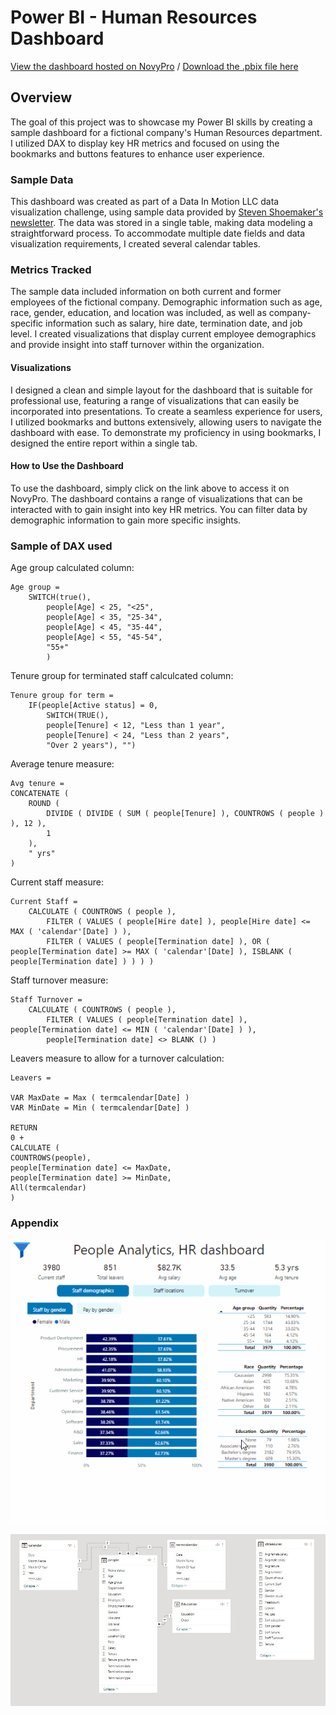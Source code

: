 # Power BI - Human Resources Dashboard

[View the dashboard hosted on NovyPro](https://www.novypro.com/project/pimhrdashboard) / [Download the .pbix file here](People%20analytics.pbix)

## Overview

The goal of this project was to showcase my Power BI skills by creating a sample dashboard for a fictional company's Human Resources department. I utilized DAX to display key HR metrics and focused on using the bookmarks and buttons features to enhance user experience.

### Sample Data

This dashboard was created as part of a Data In Motion LLC data visualization challenge, using sample data provided by [Steven Shoemaker's newsletter](https://www.stevenshoemaker.me/datahub). The data was stored in a single table, making data modeling a straightforward process. To accommodate multiple date fields and data visualization requirements, I created several calendar tables.

### Metrics Tracked

The sample data included information on both current and former employees of the fictional company. Demographic information such as age, race, gender, education, and location was included, as well as company-specific information such as salary, hire date, termination date, and job level. I created visualizations that display current employee demographics and provide insight into staff turnover within the organization.

#### Visualizations

I designed a clean and simple layout for the dashboard that is suitable for professional use, featuring a range of visualizations that can easily be incorporated into presentations. To create a seamless experience for users, I utilized bookmarks and buttons extensively, allowing users to navigate the dashboard with ease. To demonstrate my proficiency in using bookmarks, I designed the entire report within a single tab.

#### How to Use the Dashboard

To use the dashboard, simply click on the link above to access it on NovyPro. The dashboard contains a range of visualizations that can be interacted with to gain insight into key HR metrics. You can filter data by demographic information to gain more specific insights.

### Sample of DAX used

Age group calculated column:
```DAX
Age group = 
    SWITCH(true(),
        people[Age] < 25, "<25",
        people[Age] < 35, "25-34",
        people[Age] < 45, "35-44",
        people[Age] < 55, "45-54",
        "55+"
        )
```

Tenure group for terminated staff calculcated column:
```DAX
Tenure group for term = 
    IF(people[Active status] = 0, 
        SWITCH(TRUE(),
        people[Tenure] < 12, "Less than 1 year",
        people[Tenure] < 24, "Less than 2 years",
        "Over 2 years"), "")
```

Average tenure measure:
```DAX
Avg tenure = 
CONCATENATE (
    ROUND (
        DIVIDE ( DIVIDE ( SUM ( people[Tenure] ), COUNTROWS ( people ) ), 12 ),
        1
    ),
    " yrs"
)
```

Current staff measure:
```DAX
Current Staff = 
    CALCULATE ( COUNTROWS ( people ),
        FILTER ( VALUES ( people[Hire date] ), people[Hire date] <= MAX ( 'calendar'[Date] ) ),
        FILTER ( VALUES ( people[Termination date] ), OR ( people[Termination date] >= MAX ( 'calendar'[Date] ), ISBLANK ( people[Termination date] ) ) ) )
```

Staff turnover measure:
```
Staff Turnover = 
    CALCULATE ( COUNTROWS ( people ), 
        FILTER ( VALUES ( people[Termination date] ), people[Termination date] <= MIN ( 'calendar'[Date] ) ),
        people[Termination date] <> BLANK () )
```

Leavers measure to allow for a turnover calculation:
```DAX
Leavers = 

VAR MaxDate = Max ( termcalendar[Date] )
VAR MinDate = Min ( termcalendar[Date] )

RETURN
0 +
CALCULATE (
COUNTROWS(people),
people[Termination date] <= MaxDate,
people[Termination date] >= MinDate,
All(termcalendar)
)
```

### Appendix

![Dashboard preview](People%20analytics.gif)

![Dashboard model](data%20model.jpg)
